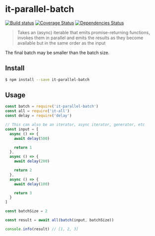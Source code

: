 # it-parallel-batch

[![Build status](https://travis-ci.org/achingbrain/it.svg?branch=master)](https://travis-ci.org/achingbrain/it?branch=master) [![Coverage Status](https://coveralls.io/repos/github/achingbrain/it/badge.svg?branch=master)](https://coveralls.io/github/achingbrain/it?branch=master) [![Dependencies Status](https://david-dm.org/achingbrain/it/status.svg?path=packages/it-parallel-batch)](https://david-dm.org/achingbrain/it?path=packages/it-parallel-batch)

> Takes an (async) iterable that emits promise-returning functions, invokes them in parallel and emits the results as they become available but in the same order as the input

The final batch may be smaller than the batch size.

## Install

```sh
$ npm install --save it-parallel-batch
```

## Usage

```javascript
const batch = require('it-parallel-batch')
const all = require('it-all')
const delay = require('delay')

// This can also be an iterator, async iterator, generator, etc
const input = [
  async () => {
    await delay(500)

    return 1
  },
  async () => {
    await delay(200)

    return 2
  },
  async () => {
    await delay(100)

    return 3
  }
]

const batchSize = 2

const result = await all(batch(input, batchSize))

console.info(result) // [1, 2, 3]
```
